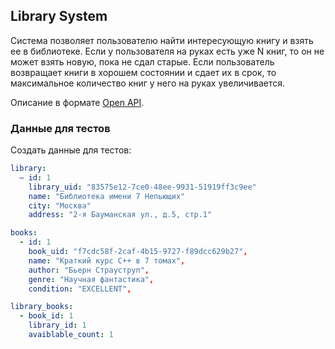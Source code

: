 ## Library System

Система позволяет пользователю найти интересующую книгу и взять ее в библиотеке. Если у пользователя на руках есть уже N
книг, то он не может взять новую, пока не сдал старые. Если пользователь возвращает книги в хорошем состоянии и сдает их
в срок, то максимальное количество книг у него на руках увеличивается.

Описание в формате [Open API](%5Binst%5D%5Bv4%5D%20Library%20System.yml).

### Данные для тестов

Создать данные для тестов:

```yaml
library:
  – id: 1
    library_uid: "83575e12-7ce0-48ee-9931-51919ff3c9ee"
    name: "Библиотека имени 7 Непьющих"
    city: "Москва"
    address: "2-я Бауманская ул., д.5, стр.1"

books:
  - id: 1
    book_uid: "f7cdc58f-2caf-4b15-9727-f89dcc629b27",
    name: "Краткий курс C++ в 7 томах",
    author: "Бьерн Страуструп",
    genre: "Научная фантастика",
    condition: "EXCELLENT",

library_books:
  - book_id: 1
    library_id: 1
    avaiblable_count: 1
```